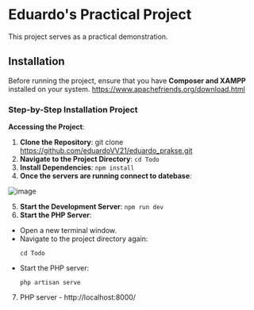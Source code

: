 # Eduardo's Practical Project

This project serves as a practical demonstration.

## Installation

Before running the project, ensure that you have **Composer and XAMPP** installed on your system.
https://www.apachefriends.org/download.html

### Step-by-Step Installation Project
**Accessing the Project**: 
1. **Clone the Repository**: git clone https://github.com/eduardoVV21/eduardo_prakse.git
2. **Navigate to the Project Directory**:
   ``` cd Todo ```
3. **Install Dependencies**:
  ``` npm install ```
4. **Once the servers are running connect to datebase**:

![image](https://github.com/eduardoVV21/eduardo_prakse/assets/158850377/98baa6bd-f3cc-4ad9-bbca-008aaeca3187)

5. **Start the Development Server**:
  ``` npm run dev ```
6. **Start the PHP Server**: 
- Open a new terminal window.
- Navigate to the project directory again:
  ```
  cd Todo
  ```
- Start the PHP server:
  ```
  php artisan serve
  ``` 
 7. PHP server -  http://localhost:8000/


